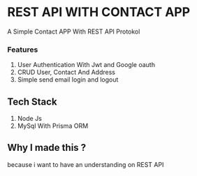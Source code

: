# REST API WITH CONTACT APP

A Simple Contact APP With REST API Protokol

### Features

1. User Authentication With Jwt and Google oauth
2. CRUD User, Contact And Address
3. Simple send email login and logout

## Tech Stack

1. Node Js
2. MySql With Prisma ORM

## Why I made this ?

because i want to have an understanding on REST API
